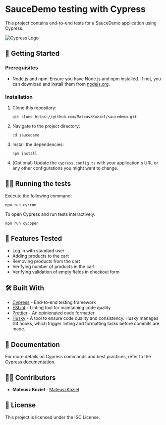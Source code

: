 # SauceDemo testing with Cypress

This project contains end-to-end tests for a SauceDemo application using Cypress.

![Cypress Logo](https://www.cypress.io/images/layouts/cypress-logo.svg)

## 🚀 Getting Started

### Prerequisites

- Node.js and npm: Ensure you have Node.js and npm installed. If not, you can download and install them from [nodejs.org](https://nodejs.org/).

### Installation

1. Clone this repository:
   ```
   git clone https://github.com/MateuszKoziel/saucedemo.git
   ```
2. Navigate to the project directory:
   ```
   cd saucedemo
   ```
3. Install the dependencies:

   ```
   npm install
   ```

4. (Optional) Update the `cypress.config.ts` with your application's URL or any other configurations you might want to change.

## 🏃‍♀️ Running the tests

Execute the following command:

```
npm run cy:run
```

To open Cypress and run tests interactively:

```
npm run cy:open
```

## 📜 Features Tested

- Log in with standard user
- Adding products to the cart
- Removing products from the cart
- Verifying number of products in the cart
- Verifying validation of empty fields in checkout form

## 🛠️ Built With

- [Cypress](https://www.cypress.io/) - End-to-end testing framework
- [ESLint](https://eslint.org/) - Linting tool for maintaining code quality
- [Prettier](https://prettier.io/) - An opinionated code formatter
- [Husky](https://typicode.github.io/husky/#/) - A tool to ensure code quality and consistency. Husky manages Git hooks, which trigger linting and formatting tasks before commits are made.

## 📖 Documentation

For more details on Cypress commands and best practices, refer to the [Cypress documentation](https://docs.cypress.io/).

## 👩‍💻 Contributors

- **Mateusz Koziel** - [MateuszKoziel](https://github.com/MateuszKoziel)

## 📄 License

This project is licensed under the ISC License.
